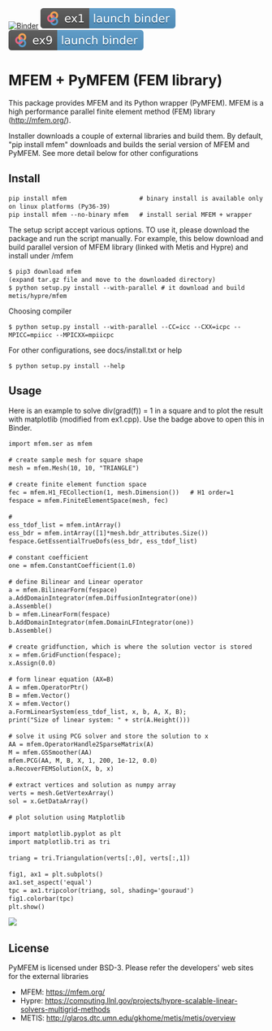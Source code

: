 [![Binder](https://mybinder.org/badge_logo.svg)](https://mybinder.org/v2/gh/mfem/PyMFEM/HEAD)
[![badge](https://github.com/GLVis/pyglvis/blob/master/examples/ex1.svg "MFEM's Example 1")](https://mybinder.org/v2/gh/GLVis/pyglvis/HEAD?filepath=examples%2Fex1.ipynb)
[![badge](https://github.com/GLVis/pyglvis/blob/master/examples/ex9.svg "MFEM's Example 9")](https://mybinder.org/v2/gh/GLVis/pyglvis/HEAD?filepath=examples%2Fex9.ipynb)

#  MFEM + PyMFEM (FEM library)

This package provides MFEM and its Python wrapper (PyMFEM). MFEM is a high performance parallel finite element method (FEM) library (http://mfem.org/).

Installer downloads a couple of external libraries and build them.
By default, "pip install mfem" downloads and builds the serial version of MFEM and PyMFEM.
See more detail below for other configurations

## Install
```
pip install mfem                    # binary install is available only on linux platforms (Py36-39) 
pip install mfem --no-binary mfem   # install serial MFEM + wrapper
```
The setup script accept various options. TO use it, please download
the package and run the script manually. For example, this below download
and build parallel version of MFEM library (linked with Metis and Hypre)
and install under <prefix>/mfem
```
$ pip3 download mfem
(expand tar.gz file and move to the downloaded directory)
$ python setup.py install --with-parallel # it download and build metis/hypre/mfem
```
Choosing compiler
```
$ python setup.py install --with-parallel --CC=icc --CXX=icpc --MPICC=mpiicc --MPICXX=mpiicpc
```
For other configurations, see docs/install.txt or help
```
$ python setup.py install --help
```

## Usage
Here is an example to solve div(grad(f)) = 1 in a square and to plot the result
with matplotlib (modified from ex1.cpp). Use the badge above to open this in Binder.
```
import mfem.ser as mfem

# create sample mesh for square shape
mesh = mfem.Mesh(10, 10, "TRIANGLE")

# create finite element function space
fec = mfem.H1_FECollection(1, mesh.Dimension())   # H1 order=1
fespace = mfem.FiniteElementSpace(mesh, fec)      

# 
ess_tdof_list = mfem.intArray()
ess_bdr = mfem.intArray([1]*mesh.bdr_attributes.Size())
fespace.GetEssentialTrueDofs(ess_bdr, ess_tdof_list)

# constant coefficient 
one = mfem.ConstantCoefficient(1.0)

# define Bilinear and Linear operator
a = mfem.BilinearForm(fespace)
a.AddDomainIntegrator(mfem.DiffusionIntegrator(one))
a.Assemble()
b = mfem.LinearForm(fespace)
b.AddDomainIntegrator(mfem.DomainLFIntegrator(one))
b.Assemble()

# create gridfunction, which is where the solution vector is stored
x = mfem.GridFunction(fespace);
x.Assign(0.0)

# form linear equation (AX=B)
A = mfem.OperatorPtr()
B = mfem.Vector()
X = mfem.Vector()
a.FormLinearSystem(ess_tdof_list, x, b, A, X, B);
print("Size of linear system: " + str(A.Height()))

# solve it using PCG solver and store the solution to x
AA = mfem.OperatorHandle2SparseMatrix(A)
M = mfem.GSSmoother(AA)
mfem.PCG(AA, M, B, X, 1, 200, 1e-12, 0.0)
a.RecoverFEMSolution(X, b, x)

# extract vertices and solution as numpy array
verts = mesh.GetVertexArray()
sol = x.GetDataArray()

# plot solution using Matplotlib

import matplotlib.pyplot as plt
import matplotlib.tri as tri

triang = tri.Triangulation(verts[:,0], verts[:,1])

fig1, ax1 = plt.subplots()
ax1.set_aspect('equal')
tpc = ax1.tripcolor(triang, sol, shading='gouraud')
fig1.colorbar(tpc)
plt.show()
```
![](https://raw.githubusercontent.com/mfem/PyMFEM/pip_install_dev/docs/example_image.png)


## License
PyMFEM is licensed under BSD-3.
Please refer the developers' web sites for the external libraries
* MFEM: https://mfem.org/
* Hypre: https://computing.llnl.gov/projects/hypre-scalable-linear-solvers-multigrid-methods
* METIS: http://glaros.dtc.umn.edu/gkhome/metis/metis/overview
